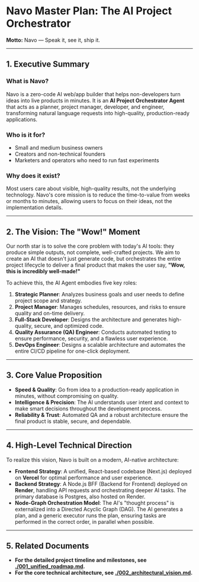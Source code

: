 # Navo Master Plan: The AI Project Orchestrator

**Motto:** Navo — Speak it, see it, ship it.

---

## 1. Executive Summary

### What is Navo?
Navo is a zero-code AI web/app builder that helps non-developers turn ideas into live products in minutes. It is an **AI Project Orchestrator Agent** that acts as a planner, project manager, developer, and engineer, transforming natural language requests into high-quality, production-ready applications.

### Who is it for?
- Small and medium business owners
- Creators and non-technical founders
- Marketers and operators who need to run fast experiments

### Why does it exist?
Most users care about visible, high-quality results, not the underlying technology. Navo's core mission is to reduce the time-to-value from weeks or months to minutes, allowing users to focus on their ideas, not the implementation details.

---

## 2. The Vision: The "Wow!" Moment

Our north star is to solve the core problem with today's AI tools: they produce simple outputs, not complete, well-crafted projects. We aim to create an AI that doesn't just generate code, but orchestrates the entire project lifecycle to deliver a final product that makes the user say, **"Wow, this is incredibly well-made!"**

To achieve this, the AI Agent embodies five key roles:

1.  **Strategic Planner**: Analyzes business goals and user needs to define project scope and strategy.
2.  **Project Manager**: Manages schedules, resources, and risks to ensure quality and on-time delivery.
3.  **Full-Stack Developer**: Designs the architecture and generates high-quality, secure, and optimized code.
4.  **Quality Assurance (QA) Engineer**: Conducts automated testing to ensure performance, security, and a flawless user experience.
5.  **DevOps Engineer**: Designs a scalable architecture and automates the entire CI/CD pipeline for one-click deployment.

---

## 3. Core Value Proposition

- **Speed & Quality**: Go from idea to a production-ready application in minutes, without compromising on quality.
- **Intelligence & Precision**: The AI understands user intent and context to make smart decisions throughout the development process.
- **Reliability & Trust**: Automated QA and a robust architecture ensure the final product is stable, secure, and dependable.

---

## 4. High-Level Technical Direction

To realize this vision, Navo is built on a modern, AI-native architecture:

- **Frontend Strategy**: A unified, React-based codebase (Next.js) deployed on **Vercel** for optimal performance and user experience.
- **Backend Strategy**: A Node.js BFF (Backend for Frontend) deployed on **Render**, handling API requests and orchestrating deeper AI tasks. The primary database is Postgres, also hosted on Render.
- **Node-Graph Orchestration Model**: The AI's "thought process" is externalized into a Directed Acyclic Graph (DAG). The AI generates a plan, and a generic executor runs the plan, ensuring tasks are performed in the correct order, in parallel when possible.

---

## 5. Related Documents

- **For the detailed project timeline and milestones, see [./001_unified_roadmap.md](./001_unified_roadmap.md).**
- **For the core technical architecture, see [./002_architectural_vision.md](./002_architectural_vision.md).**
